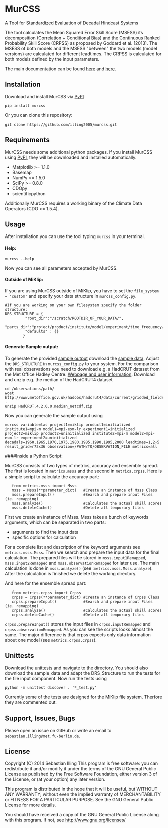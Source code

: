 MurCSS
=====
A Tool for Standardized Evaluation of Decadal Hindcast Systems

The tool calculates the Mean Squared Error Skill Score (MSESS) its
decomposition (Correlation + Conditional Bias) and the Continuous
Ranked Probability Skill Score (CRPSS) as proposed by Goddard et
al. [2013]. The MSESS of both models and the MSESS "between" the two
models (model versions) are calculated for different leadtimes. The
CRPSS is calculated for both models defined by the input parameters.

The main documentation can be found [here][local-docs] and [here][homepage].

Installation
-
Download and install MurCSS via [PyPI][]
```
pip install murcss
```

Or you can clone this repository:
```
git clone https://github.com/illing2005/murcss.git
```

Requirements
-
MurCSS needs some additional python packages. If you install MurCSS using [PyPI][], they will be downloaded and installed automatically. 
* Matplotlib >= 1.1.0
* Basemap
* NumPy >= 1.5.0
* SciPy >= 0.8.0
* CDOpy
* scientificpython

Additionally MurCSS requires a working binary of the Climate Data Operators (CDO >= 1.5.4).

Usage
-
After installation you can use the tool typing `murcss` in your terminal.
#### Help:
```
murcss --help 
```

Now you can see all parameters accepted by MurCSS.

#### Outside of MiKlip:

If you are using MurCSS outside of MiKlip, you have to set the `file_system = 'custom'` and specify your data structure in `murcss_config.py`. 

```
#If you are working on your own filesystem specify the folder structure:
DRS_STRUCTURE = {
         "root_dir":"/scratch/ROOTDIR_OF_YOUR_DATA/",
         "parts_dir":"project/product/institute/model/experiment/time_frequency/realm/variable/ensemble/file_name".split('/'),
         "defaults" : {}
        }

```

#### Generate Sample output:

To generate the provided [sample output][] download the [sample data][]. Adjust the `DRS_STRUCTURE` in `murcss_config.py` to your system. For the comparison with real observations you need to download e.g. a HadCRUT dataset from the Met Office Hadley Centre. [Webpage and user information][HadCRUT].
Download and unzip e.g. the median of the HadCRUT4 dataset 
```
cd /observations/path/
wget http://www.metoffice.gov.uk/hadobs/hadcrut4/data/current/gridded_fields/HadCRUT.4.2.0.0.median_netcdf.zip .
unzip HadCRUT.4.2.0.0.median_netcdf.zip 
```
Now you can generate the sample output using
```
murcss variable=tas project1=miklip product1=initialized institute1=mpi-m model1=mpi-esm-lr experiment1=initialized project2=miklip product2=uninitialized institute2=mpi-m model2=mpi-esm-lr experiment2=uninitialized decadals=1960,1965,1970,1975,1980,1985,1990,1995,2000 leadtimes=1,2-5 result_grid=r72x36 observation=/PATH/TO/OBSERVATION_FILE metrics=all
```

####Inside a Python Script:

MurCSS consists of two types of metrics, accuracy and ensemble spread. The first is located in `metrics.msss` and the second in `metrics.crpss`.
Here is a simple script to calculate the accuracy part:
```
   from metrics.msss import Msss 
   msss = Msss(**parameter_dict)   #Create an instance of Msss Class 
   msss.prepareInput()             #Search and prepare input Files (ie. remapping)
   msss.analyze()                  #Calculates the actual skill scores
   msss.deleteCache()              #Delete all temporary files 
```
First we create an instance of Msss. Msss takes a bunch of keywords arguments, which can be separated in two parts: 

* arguments to find the input data
* specific options  for calculation

For a complete list and description of the keyword arguments see `metrics.msss.Msss`. Then we search and prepare the input data for the final calculation. The prepared files will be stored in `msss.input1Remapped`, `msss.input2Remapped` and `msss.observationRemapped` for later use.
The main calculation is done in `msss.analyze()` (see :`metrics.msss.Msss.analyze`). After the calculation is finished we delete the working directory. 

And here for the ensemble spread part:
```
   from metrics.crpss import Crpss
   crpss = Crpss(**parameter_dict) #Create an instance of Crpss Class
   crpss.prepareInput()            #Search and prepare input Files (ie. remapping)
   crpss.analyze()                 #Calculates the actual skill scores
   crpss.deleteCache()             #Delete all temporary files
```
`crpss.prepareInput()` stores the input files in `crpss.inputRemapped` and `crpss.observationRemapped`. As you can see the scripts looks almost the same. The major difference is that crpss expects only data information about one model (see `metrics.crpss.Crpss`).

Unittests
-
Download the [unittests][] and navigate to the directory.
You should also download the sample_data and adapt the DRS_Structure to run the tests for the file input component. 
Now run the tests using
```
python -m unittest discover . '*_test.py'
```
Currently some of the tests are designed for the MiKlip file system. Therfore they are commented out.

Support, Issues, Bugs
-
Please open an issue on GitHub or write an email to `sebastian.illing@met.fu-berlin.de`.


License
-
Copyright (C) 2014 Sebastian Illing This program is free software: you can redistribute it and/or modify it under the terms of the GNU General Public License as published by the Free Software Foundation, either version 3 of the License, or (at your option) any later version.

This program is distributed in the hope that it will be useful, but WITHOUT ANY WARRANTY; without even the implied warranty of MERCHANTABILITY or FITNESS FOR A PARTICULAR PURPOSE. See the GNU General Public License for more details.

You should have received a copy of the GNU General Public License along with this program. If not, see http://www.gnu.org/licenses/

[local-docs]: ./doc/build/html/index.html
[sample data]: ./sample_data
[sample output]: ./sample_output
[unittests]: ./integration/tests
[homepage]: https://www-miklip.dkrz.de/about/murcss
[PyPI]: https://pypi.python.org/pypi/murcss
[HadCRUT]: http://www.metoffice.gov.uk/hadobs/hadcrut4/data/current/download.html
